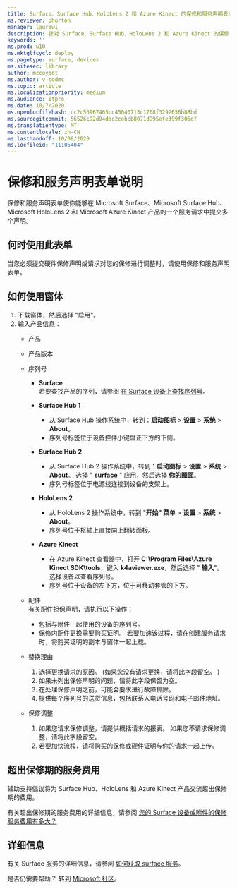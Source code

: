 ```yaml
---
title: Surface、Surface Hub、HoloLens 2 和 Azure Kinect 的保修和服务声明表单
ms.reviewer: phorton
manager: laurawi
description: 针对 Surface、Surface Hub、HoloLens 2 和 Azure Kinect 的保修和服务索赔。
keywords: ''
ms.prod: w10
ms.mktglfcycl: deploy
ms.pagetype: surface, devices
ms.sitesec: library
author: mccoybot
ms.author: v-todmc
ms.topic: article
ms.localizationpriority: medium
ms.audience: itpro
ms.date: 10/7/2020
ms.openlocfilehash: cc2c56967465cc45040713c1768f3292656b88bd
ms.sourcegitcommit: 56526c92d84dbc2cebcb8071d995efe399f306df
ms.translationtype: MT
ms.contentlocale: zh-CN
ms.lasthandoff: 10/08/2020
ms.locfileid: "11105404"
---
```

# 保修和服务声明表单说明

保修和服务声明表单使你能够在 Microsoft Surface、Microsoft Surface Hub、Microsoft HoloLens 2 和 Microsoft Azure Kinect 产品的一个服务请求中提交多个声明。

## 何时使用此表单

当您必须提交硬件保修声明或请求对您的保修进行调整时，请使用保修和服务声明表单。  

## 如何使用窗体

1.  下载窗体，然后选择 "启用"。
2.  输入产品信息：
    - 产品
    - 产品版本
    - 序列号 
        - **Surface**<br/>
           若要查找产品的序列，请参阅 [在 Surface 设备上查找序列号](https://support.microsoft.com/help/4036293/surface-find-the-serial-number-on-surface)。

       - **Surface Hub 1**
         - 从 Surface Hub 操作系统中，转到：**启动图标**  >  **设置**  >  **系统**  >  **About**。 
         - 序列号标签位于设备控件小键盘正下方的下侧。 

       - **Surface Hub 2**
         - 从 Surface Hub 2 操作系统中，转到：**启动图标**  >  **设置**  >  **系统**  >  **About**。 选择 " **surface** " 应用，然后选择 **你的图面**。
         - 序列号标签位于电源线连接到设备的支架上。
       - **HoloLens 2**
         - 从 HoloLens 2 操作系统中，转到 "**开始" 菜单**  >  **设置**  >  **系统**  >  **About**。
         - 序列号位于枢轴上直接向上翻转面板。
       - **Azure Kinect**
         - 在 Azure Kinect 查看器中，打开 **C:\Program Files\Azure Kinect SDK\tools**，键入 **k4aviewer.exe**，然后选择 " **输入**"。 选择设备以查看序列号。 
         - 序列号位于设备的左下方，位于可移动套管的下方。

    - 配件<br/>
        有关配件担保声明，请执行以下操作：
        - 包括与附件一起使用的设备的序列号。
        - 保修内配件更换需要购买证明。 若要加速该过程，请在创建服务请求时，将购买证明的副本与窗体一起上载。 
    - 替换理由
    
        1. 选择更换请求的原因。  (如果您没有请求更换，请将此字段留空。 ) 
        1. 如果未列出保修声明的问题，请将此字段保留为空。 
        1. 在处理保修声明之前，可能会要求进行故障排除。
        1. 提供每个序列号的送货信息，包括联系人电话号码和电子邮件地址。
    - 保修调整
        1. 如果您请求保修调整，请提供概括请求的报表。 如果您不请求保修调整，请将此字段留空。
        2. 若要加快流程，请将购买的保修或硬件证明与你的请求一起上传。

## 超出保修期的服务费用

辅助支持倡议将为 Surface Hub、HoloLens 和 Azure Kinect 产品交流超出保修期的费用。

有关超出保修期的服务费用的详细信息，请参阅 [您的 Surface 设备或附件的保修服务费用有多大？](https://support.microsoft.com/help/4563717)

## 详细信息

有关 Surface 服务的详细信息，请参阅 [如何获取 surface 服务](https://support.microsoft.com/help/4023527/surface-how-to-get-service-for-surface)。


是否仍需要帮助？ 转到 [Microsoft 社区](https://answers.microsoft.com/)。